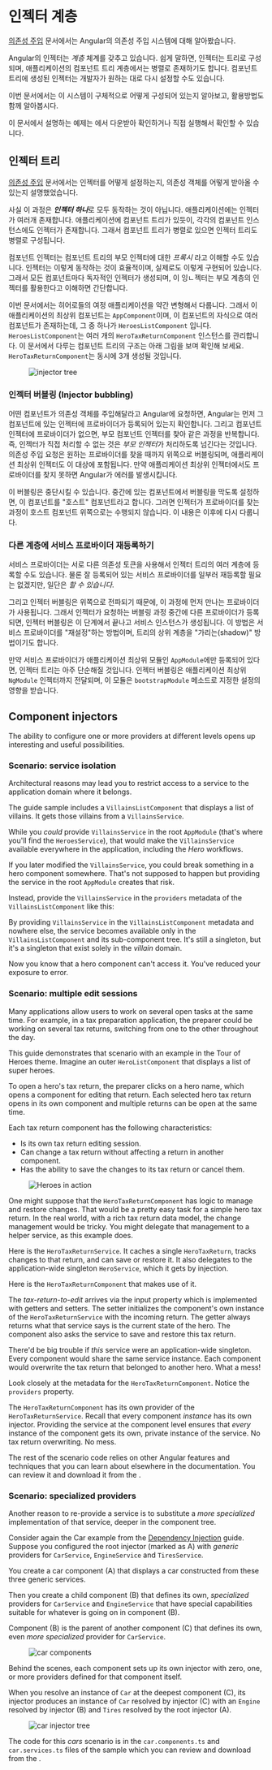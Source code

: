 <!--
# Hierarchical Dependency Injectors
-->
# 인젝터 계층

<!--
You learned the basics of Angular Dependency injection in the
[Dependency Injection](guide/dependency-injection) guide.
-->
[의존성 주입](guide/dependency-injection) 문서에서는 Angular의 의존성 주입 시스템에 대해 알아봤습니다.

<!--
Angular has a _Hierarchical Dependency Injection_ system.
There is actually a tree of injectors that parallel an application's component tree.
You can reconfigure the injectors at any level of that component tree.
-->
Angular의 인젝터는 _계층_ 체계를 갖추고 있습니다.
쉽게 말하면, 인젝터는 트리로 구성되며, 애플리케이션의 컴포넌트 트리 계층에서는 병렬로 존재하기도 합니다.
컴포넌트 트리에 생성된 인젝터는 개발자가 원하는 대로 다시 설정할 수도 있습니다.

<!--
This guide explores this system and how to use it to your advantage.
-->
이번 문서에서는 이 시스템이 구체적으로 어떻게 구성되어 있는지 알아보고, 활용방법도 함께 알아봅시다.

<!--
Try the <live-example></live-example>.
-->
이 문서에서 설명하는 예제는 <live-example></live-example>에서 다운받아 확인하거나 직접 실행해서 확인할 수 있습니다.


<!--
## The injector tree
-->
## 인젝터 트리

<!--
In the [Dependency Injection](guide/dependency-injection) guide,
you learned how to configure a dependency injector and how to retrieve dependencies where you need them.
-->
[의존성 주입](guide/dependency-injection) 문서에서는 인젝터를 어떻게 설정하는지, 의존성 객체를 어떻게 받아올 수 있는지 설명했었습니다.

<!--
In fact, there is no such thing as ***the*** injector.
An application may have multiple injectors.
An Angular application is a tree of components. Each component instance has its own injector.
The tree of components parallels the tree of injectors.
-->
사실 이 과정은 ***인젝터 하나***로 모두 동작하는 것이 아닙니다.
애플리케이션에는 인젝터가 여러개 존재합니다.
애플리케이션에 컴포넌트 트리가 있듯이, 각각의 컴포넌트 인스턴스에도 인젝터가 존재합니다.
그래서 컴포넌트 트리가 병렬로 있으면 인젝터 트리도 병렬로 구성됩니다.

<div class="alert is-helpful">


<!--
The component's injector may be a _proxy_ for an ancestor injector higher in the component tree.
That's an implementation detail that improves efficiency.
You won't notice the difference and
your mental model should be that every component has its own injector.
-->
컴포넌트 인젝터는 컴포넌트 트리의 부모 인젝터에 대한 _프록시_ 라고 이해할 수도 있습니다.
인젝터는 이렇게 동작하는 것이 효율적이며, 실제로도 이렇게 구현되어 있습니다.
그래서 모든 컴포넌트마다 독자적인 인젝터가 생성되며, 이 잉ㄴ젝터는 부모 계층의 인젝터를 활용한다고 이해하면 간단합니다.

</div>


<!--
Consider this guide's variation on the Tour of Heroes application.
At the top is the `AppComponent` which has some sub-components.
One of them is the `HeroesListComponent`.
The `HeroesListComponent` holds and manages multiple instances of the `HeroTaxReturnComponent`.
The following diagram represents the state of the this guide's three-level component tree when there are three instances of `HeroTaxReturnComponent`
open simultaneously.
-->
이번 문서에서는 히어로들의 여정 애플리케이션을 약간 변형해서 다룹니다.
그래서 이 애플리케이션의 최상위 컴포넌트는 `AppComponent`이며, 이 컴포넌트의 자식으로 여러 컴포넌트가 존재하는데, 그 중 하나가 `HeroesListComponent` 입니다.
`HeroesListComponent`는 여러 개의 `HeroTaxReturnComponent` 인스턴스를 관리합니다.
이 문서에서 다루는 컴포넌트 트리의 구조는 아래 그림을 보며 확인해 보세요.
`HeroTaxReturnComponent`는 동시에 3개 생성될 것입니다.


<figure>
  <img src="generated/images/guide/dependency-injection/component-hierarchy.png" alt="injector tree">
</figure>


<!--
### Injector bubbling
-->
### 인젝터 버블링 (Injector bubbling)

<!--
When a component requests a dependency, Angular tries to satisfy that dependency with a provider registered in that component's own injector.
If the component's injector lacks the provider, it passes the request up to its parent component's injector.
If that injector can't satisfy the request, it passes it along to *its* parent injector.
The requests keep bubbling up until Angular finds an injector that can handle the request or runs out of ancestor injectors.
If it runs out of ancestors, Angular throws an error.
-->
어떤 컴포넌트가 의존성 객체를 주입해달라고 Angular에 요청하면, Angular는 먼저 그 컴포넌트에 있는 인젝터에 프로바이더가 등록되어 있는지 확인합니다.
그리고 컴포넌트 인젝터에 프로바이더가 없으면, 부모 컴포넌트 인젝터를 찾아 같은 과정을 반복합니다.
즉, 인젝터가 직접 처리할 수 없는 것은 *부모 인젝터*가 처리하도록 넘긴다는 것입니다.
의존성 주입 요청은 원하는 프로바이더를 찾을 때까지 위쪽으로 버블링되며, 애플리케이션 최상위 인젝터도 이 대상에 포함됩니다.
만약 애플리케이션 최상위 인젝터에서도 프로바이더를 찾지 못하면 Angular가 에러를 발생시킵니다.

<div class="alert is-helpful">


<!--
You can cap the bubbling. An intermediate component can declare that it is the "host" component.
The hunt for providers will climb no higher than the injector for that host component.
This is a topic for another day.
-->
이 버블링은 중단시킬 수 있습니다. 중간에 있는 컴포넌트에서 버블링을 막도록 설정하면, 이 컴포넌트를 "호스트" 컴포넌트라고 합니다. 그러면 인젝터가 프로바이더를 찾는 과정이 호스트 컴포넌트 위쪽으로는 수행되지 않습니다. 이 내용은 이후에 다시 다룹니다.

</div>


<!--
### Re-providing a service at different levels
-->
### 다른 계층에 서비스 프로바이더 재등록하기

<!--
You can re-register a provider for a particular dependency token at multiple levels of the injector tree.
You don't *have* to re-register providers. You shouldn't do so unless you have a good reason.
But you *can*.
-->
서비스 프로바이더는 서로 다른 의존성 토큰을 사용해서 인젝터 트리의 여러 계층에 등록할 수도 있습니다.
물론 잘 등록되어 있는 서비스 프로바이더를 일부러 재등록할 필요는 없겠지만, 일단은 *할 수 있습니다*.

<!--
As the resolution logic works upwards, the first provider encountered wins.
Thus, a provider in an intermediate injector intercepts a request for a service from something lower in the tree.
It effectively "reconfigures" and "shadows" a provider at a higher level in the tree.
-->
그리고 인젝터 버블링은 위쪽으로 전파되기 때문에, 이 과정에 먼저 만나는 프로바이더가 사용됩니다.
그래서 인젝터가 요청하는 버블링 과정 중간에 다른 프로바이더가 등록되면, 인젝터 버블링은 이 단계에서 끝나고 서비스 인스턴스가 생성됩니다.
이 방법은 서비스 프로바이더를 "재설정"하는 방법이며, 트리의 상위 계층을 "가리는(shadow)" 방법이기도 합니다.

<!--
If you only specify providers at the top level (typically the root `AppModule`), the tree of injectors appears to be flat.
All requests bubble up to the root <code>NgModule</code> injector that you configured with the `bootstrapModule` method.
-->
만약 서비스 프로바이더가 애플리케이션 최상위 모듈인 `AppModule`에만 등록되어 있다면, 인젝터 트리는 아주 단순해질 것입니다.
인젝터 버블링은 애플리케이션 최상위 <code>NgModule</code> 인젝터까지 전달되며, 이 모듈은 `bootstrapModule` 메소드로 지정한 설정의 영향을 받습니다.


## Component injectors

The ability to configure one or more providers at different levels opens up interesting and useful possibilities.

### Scenario: service isolation

Architectural reasons may lead you to restrict access to a service to the application domain where it belongs.

The guide sample includes a `VillainsListComponent` that displays a list of villains.
It gets those villains from a `VillainsService`.

While you _could_ provide `VillainsService` in the root `AppModule` (that's where you'll find the `HeroesService`),
that would make the `VillainsService` available everywhere in the application, including the _Hero_ workflows.

If you later modified the `VillainsService`, you could break something in a hero component somewhere.
That's not supposed to happen but providing the service in the root `AppModule` creates that risk.

Instead, provide the `VillainsService` in the `providers` metadata of the `VillainsListComponent` like this:


<code-example path="hierarchical-dependency-injection/src/app/villains-list.component.ts" linenums="false" title="src/app/villains-list.component.ts (metadata)" region="metadata">

</code-example>



By providing `VillainsService` in the `VillainsListComponent` metadata and nowhere else,
the service becomes available only in the `VillainsListComponent` and its sub-component tree.
It's still a singleton, but it's a singleton that exist solely in the _villain_ domain.

Now you know that a hero component can't access it. You've reduced your exposure to error.

### Scenario: multiple edit sessions

Many applications allow users to work on several open tasks at the same time.
For example, in a tax preparation application, the preparer could be working on several tax returns,
switching from one to the other throughout the day.

This guide demonstrates that scenario with an example in the Tour of Heroes theme.
Imagine an outer `HeroListComponent` that displays a list of super heroes.

To open a hero's tax return, the preparer clicks on a hero name, which opens a component for editing that return.
Each selected hero tax return opens in its own component and multiple returns can be open at the same time.

Each tax return component has the following characteristics:

* Is its own tax return editing session.
* Can change a tax return without affecting a return in another component.
* Has the ability to save the changes to its tax return or cancel them.


<figure>
  <img src="generated/images/guide/dependency-injection/hid-heroes-anim.gif" alt="Heroes in action">
</figure>



One might suppose that the `HeroTaxReturnComponent` has logic to manage and restore changes.
That would be a pretty easy task for a simple hero tax return.
In the real world, with a rich tax return data model, the change management would be tricky.
You might delegate that management to a helper service, as this example does.

Here is the `HeroTaxReturnService`.
It caches a single `HeroTaxReturn`, tracks changes to that return, and can save or restore it.
It also delegates to the application-wide singleton `HeroService`, which it gets by injection.


<code-example path="hierarchical-dependency-injection/src/app/hero-tax-return.service.ts" title="src/app/hero-tax-return.service.ts">

</code-example>



Here is the `HeroTaxReturnComponent` that makes use of it.


<code-example path="hierarchical-dependency-injection/src/app/hero-tax-return.component.ts" title="src/app/hero-tax-return.component.ts">

</code-example>



The _tax-return-to-edit_ arrives via the input property which is implemented with getters and setters.
The setter initializes the component's own instance of the `HeroTaxReturnService` with the incoming return.
The getter always returns what that service says is the current state of the hero.
The component also asks the service to save and restore this tax return.

There'd be big trouble if _this_ service were an application-wide singleton.
Every component would share the same service instance.
Each component would overwrite the tax return that belonged to another hero.
What a mess!

Look closely at the metadata for the `HeroTaxReturnComponent`. Notice the `providers` property.


<code-example path="hierarchical-dependency-injection/src/app/hero-tax-return.component.ts" linenums="false" title="src/app/hero-tax-return.component.ts (providers)" region="providers">

</code-example>



The `HeroTaxReturnComponent` has its own provider of the `HeroTaxReturnService`.
Recall that every component _instance_ has its own injector.
Providing the service at the component level ensures that _every_ instance of the component gets its own, private instance of the service.
No tax return overwriting. No mess.


<div class="alert is-helpful">



The rest of the scenario code relies on other Angular features and techniques that you can learn about elsewhere in the documentation.
You can review it and download it from the <live-example></live-example>.


</div>



### Scenario: specialized providers

Another reason to re-provide a service is to substitute a _more specialized_ implementation of that service,
deeper in the component tree.

Consider again the Car example from the [Dependency Injection](guide/dependency-injection) guide.
Suppose you configured the root injector (marked as A) with _generic_ providers for
`CarService`, `EngineService` and `TiresService`.

You create a car component (A) that displays a car constructed from these three generic services.

Then you create a child component (B) that defines its own, _specialized_ providers for `CarService` and `EngineService`
that have special capabilities suitable for whatever is going on in component (B).

Component (B) is the parent of another component (C) that defines its own, even _more specialized_ provider for `CarService`.


<figure>
  <img src="generated/images/guide/dependency-injection/car-components.png" alt="car components">
</figure>



Behind the scenes, each component sets up its own injector with zero, one, or more providers defined for that component itself.

When you resolve an instance of `Car` at the deepest component (C),
its injector produces an instance of `Car` resolved by injector (C) with an `Engine` resolved by injector (B) and
`Tires` resolved by the root injector (A).


<figure>
  <img src="generated/images/guide/dependency-injection/injector-tree.png" alt="car injector tree">
</figure>



<div class="alert is-helpful">



The code for this _cars_ scenario is in the `car.components.ts` and `car.services.ts` files of the sample
which you can review and download from the <live-example></live-example>.

</div>

